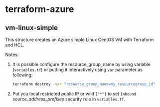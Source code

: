 # terraform-azure
## **vm-linux-simple**

This structure creates an Azure simple Linux CentOS VM with Terraform and HCL.

Notes:

1. It is possible configure the resource_group_name by using variable (`variables.tf`) or putting it interactively using `var` parameter as following:

    ```sh
    terraform destroy -var "resource_group_name=my_resourcegroup_id"
    ```
2. Put you local restricted public IP or wild `["*"]` to set `Inbound` *source_address_prefixes* security rule in `variables.tf`.
